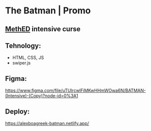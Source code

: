 # The Batman | Promo

## [MethED](https://methed.ru/) intensive curse

## Tehnology: 

* HTML, CSS, JS
* swiper.js

## Figma:
https://www.figma.com/file/uTUIrcwlFiMKwHHmWOwa6N/BATMAN-(Intensive)-(Copy)?node-id=0%3A1
## Deploy:
https://alexboagreek-batman.netlify.app/
